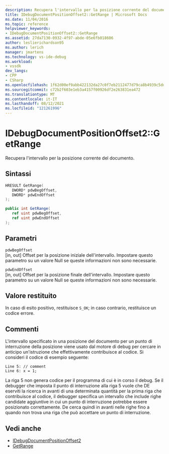 ```yaml
---
description: Recupera l'intervallo per la posizione corrente del documento.
title: IDebugDocumentPositionOffset2::GetRange | Microsoft Docs
ms.date: 11/04/2016
ms.topic: reference
helpviewer_keywords:
- IDebugDocumentPositionOffset2::GetRange
ms.assetid: 27da7130-0932-4f97-abde-05e6fb018606
author: leslierichardson95
ms.author: lerich
manager: jmartens
ms.technology: vs-ide-debug
ms.workload:
- vssdk
dev_langs:
- CPP
- CSharp
ms.openlocfilehash: 1f62d00ef9abb422132da27c0f7eb2112477d79ca8b4939c5dd10ceb6344de39
ms.sourcegitcommit: c72b2f603e1eb3a4157f00926df2e263831ea472
ms.translationtype: MT
ms.contentlocale: it-IT
ms.lasthandoff: 08/12/2021
ms.locfileid: "121261996"
---
```

# <a name="idebugdocumentpositionoffset2getrange"></a>IDebugDocumentPositionOffset2::GetRange
Recupera l'intervallo per la posizione corrente del documento.

## <a name="syntax"></a>Sintassi

```cpp
HRESULT GetRange(
   DWORD* pdwBegOffset,
   DWORD* pdwEndOffset
);
```

```csharp
public int GetRange(
   ref uint pdwBegOffset,
   ref uint pdwEndOffset
);
```

## <a name="parameters"></a>Parametri
`pdwBegOffset`\
[in, out] Offset per la posizione iniziale dell'intervallo. Impostare questo parametro su un valore Null se queste informazioni non sono necessarie.

`pdwEndOffset`\
[in, out] Offset per la posizione finale dell'intervallo. Impostare questo parametro su un valore Null se queste informazioni non sono necessarie.

## <a name="return-value"></a>Valore restituito
 In caso di esito positivo, restituisce `S_OK`; in caso contrario, restituisce un codice errore.

## <a name="remarks"></a>Commenti
 L'intervallo specificato in una posizione del documento per un punto di interruzione della posizione viene usato dal motore di debug per cercare in anticipo un'istruzione che effettivamente contribuisce al codice. Si consideri il codice di esempio seguente:

```
Line 5: // comment
Line 6: x = 1;
```

 La riga 5 non genera codice per il programma di cui è in corso il debug. Se il debugger che imposta il punto di interruzione alla riga 5 vuole che DE eserviti la ricerca in avanti di una determinata quantità per la prima riga che contribuisce al codice, il debugger specifica un intervallo che include righe candidate aggiuntive in cui un punto di interruzione potrebbe essere posizionato correttamente. De cerca quindi in avanti nelle righe fino a quando non trova una riga che può accettare un punto di interruzione.

## <a name="see-also"></a>Vedi anche
- [IDebugDocumentPositionOffset2](../../../extensibility/debugger/reference/idebugdocumentpositionoffset2.md)
- [GetRange](../../../extensibility/debugger/reference/idebugdocumentposition2-getrange.md)
